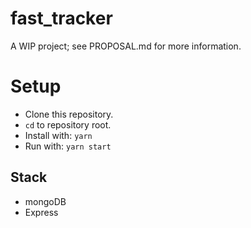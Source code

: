 # fast_tracker
A WIP project; see PROPOSAL.md for more information.

# Setup
- Clone this repository.
- `cd` to repository root.
- Install with: `yarn`
- Run with: `yarn start`

## Stack
- mongoDB
- Express